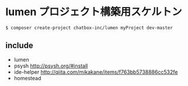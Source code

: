 # lumen プロジェクト構築用スケルトン

````
$ composer create-project chatbox-inc/lumen myProject dev-master
````

## include

- lumen 
- psysh http://psysh.org/#install
- ide-helper http://qiita.com/mikakane/items/f763bb5738886cc532fe
- homestead 

